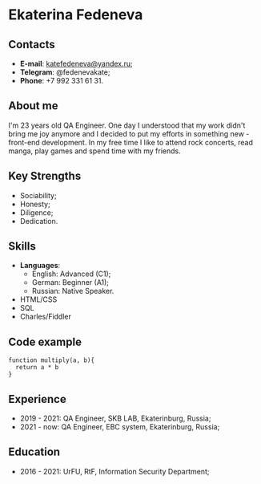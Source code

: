 # Ekaterina Fedeneva
## Contacts
* **E-mail**: katefedeneva@yandex.ru;
* **Telegram**: @fedenevakate;
* **Phone**: +7 992 331 61 31.

## About me
I'm 23 years old QA Engineer. One day I understood that my work didn't bring me joy anymore and I decided to put my efforts in something new - front-end development.
In my free time I like to attend rock concerts, read manga, play games and spend time with my friends.

## Key Strengths
* Sociability;
* Honesty;
* Diligence;
* Dedication.

## Skills
* **Languages**:
    * English: Advanced (C1);
    * German: Beginner (A1);
    * Russian: Native Speaker.
* HTML/CSS
* SQL
* Charles/Fiddler

## Code example
```
function multiply(a, b){
  return a * b
}
```

## Experience
* 2019 - 2021: QA Engineer, SKB LAB, Ekaterinburg, Russia;
* 2021 - now: QA Engineer, EBC system, Ekaterinburg, Russia;

## Education
* 2016 - 2021: UrFU, RtF, Information Security Department; 